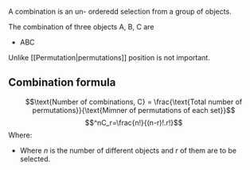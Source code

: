 A combination is an un- orderedd selection from a group of objects.

The combination of three objects A, B, C are
- ABC

Unlike [[Permutation|permutations]] position is not important.

## Combination formula
$$\text{Number of combinations, C} = \frac{\text{Total number of permutations}}{\text{Mimner of permutations of each set}}$$
$$^nC_r=\frac{n!}{(n-r)!.r!}$$
Where:
- Where $n$ is the number of different objects and $r$ of them are to be selected.